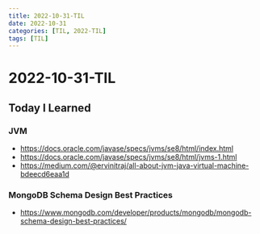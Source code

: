```yaml
---
title: 2022-10-31-TIL
date: 2022-10-31
categories: [TIL, 2022-TIL]
tags: [TIL]
---
```


# 2022-10-31-TIL

## Today I Learned

### JVM

- https://docs.oracle.com/javase/specs/jvms/se8/html/index.html
- https://docs.oracle.com/javase/specs/jvms/se8/html/jvms-1.html
- https://medium.com/@ervinitraj/all-about-jvm-java-virtual-machine-bdeecd6eaa1d


### MongoDB Schema Design Best Practices

- https://www.mongodb.com/developer/products/mongodb/mongodb-schema-design-best-practices/